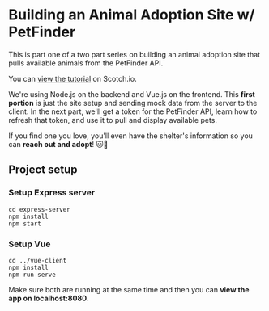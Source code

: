 # Building an Animal Adoption Site w/ PetFinder

This is part one of a two part series on building an animal adoption site that pulls available animals from the PetFinder API.

You can [view the tutorial](https://scotch.io/preview/building-an-animal-adoption-site-with-node-and-vue-part-1) on Scotch.io.

We're using Node.js on the backend and Vue.js on the frontend. This **first portion** is just the site setup and sending mock data from the server to the client. In the next part, we'll get a token for the PetFinder API, learn how to refresh that token, and use it to pull and display available pets.

If you find one you love, you'll even have the shelter's information so you can **reach out and adopt**! 🐱🐶

## Project setup

### Setup Express server

```
cd express-server
npm install
npm start
```
### Setup Vue

```
cd ../vue-client
npm install
npm run serve

```

Make sure both are running at the same time and then you can **view the app on localhost:8080**.
